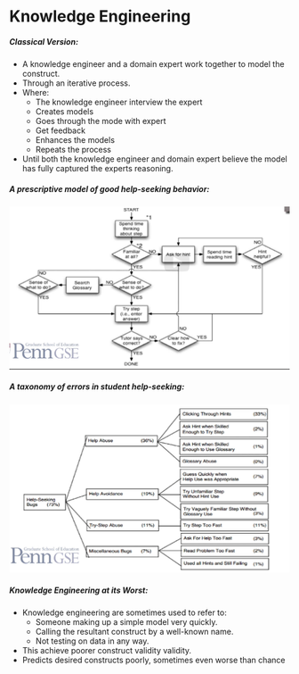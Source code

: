 # Knowledge Engineering

##### Classical Version:
* A knowledge engineer and a domain expert work together to model the construct.
* Through an iterative process.
* Where:
  * The knowledge engineer interview the expert
  * Creates models
  * Goes through the mode with expert
  * Get feedback
  * Enhances the models
  * Repeats the process
* Until both the knowledge engineer and domain expert believe the model has fully captured the experts reasoning.


##### A prescriptive model of good help-seeking behavior:
![Help Seeking](./img/helpflow.png)

##### A taxonomy of errors in student help-seeking:
![Error Taxonomy](./img/taxonomy.png)

##### Knowledge Engineering at its Worst:
* Knowledge engineering are sometimes used to refer to:
  * Someone making up a simple model very quickly.
  * Calling the resultant construct by a well-known name.
  * Not testing on data in any way.
* This achieve poorer construct validity validity.
* Predicts desired constructs poorly, sometimes even worse than chance
